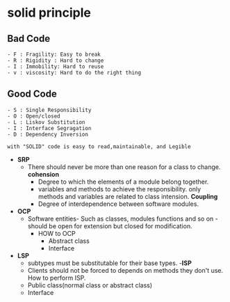 

# solid principle


## Bad Code
	- F : Fragility: Easy to break
	- R : Rigidity : Hard to change
	- I : Immobility: Hard to reuse
	- v : viscosity: Hard to do the right thing


## Good Code
	- S : Single Responsibility
	- O : Open/closed
	- L : Liskov Substitution
	- I : Interface Segragation
	- D : Dependency Inversion

	with "SOLID" code is easy to read,maintainable, and Legible

- **SRP** 
	- There should never be more than one reason for a class to change.
	**cohension**
		- Degree to which the elements of a module belong together.
		- variables and methods to achieve the responsibility. only methods and variables are related to class intension.
	**Coupling**
		- Degree of interdependence between software modules.
- **OCP**
	- Software entities- Such as classes, modules functions and so on - should be open 
		for extension but closed for modification.
		- HOW to OCP
			- Abstract class
			- Interface
- **LSP**
	- subtypes must be substitutable for their base types.
-**ISP**
	- Clients should not be forced to depends on methods they don't use.
	 How to perform ISP. 
	 - Public class(normal class or abstract class)
	 - Interface 